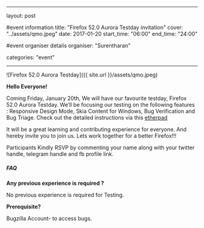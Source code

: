  ---
layout: post

#event information
title:  "Firefox 52.0 Aurora Testday invitation"
cover: "../assets/qmo.jpeg"
date:   2017-01-20
start_time: "06:00"
end_time: "24:00"

#event organiser details
organiser: "Surentharan"

categories: "event"

---
![Firefox 52.0 Aurora Testday]({{ site.url }}/assets/qmo.jpeg)

**Hello Everyone!**

Coming Friday, January 20th, We will have our favourite testday, Firefox 52.0 Aurora Testday. We’ll be focusing our testing on the following features : Responsive Design Mode, Skia Content for Windows, Bug Verification and Bug Triage. Check out the detailed instructions via this [etherpad](https://public.etherpad-mozilla.org/p/MozillaIN-testday-20170120)

It will be a great learning and contributing experience for everyone. And hereby invite you to join us. Lets work together for a better Firefox!!!

Participants Kindly RSVP by commenting your name along with your twitter handle, telegram handle and fb profile link.

##### FAQ

**Any previous experience is required ?**

No previous experience is required for Testing.


**Prerequisite?**

Bugzilla Account- to access bugs.
